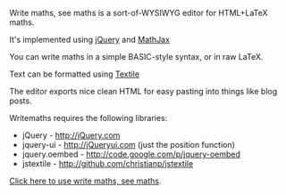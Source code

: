 Write maths, see maths is a sort-of-WYSIWYG editor for HTML+LaTeX maths.

It's implemented using [jQuery](http://jquery.com) and [MathJax](http://www.mathjax.org)

You can write maths in a simple BASIC-style syntax, or in raw LaTeX.

Text can be formatted using [Textile](http://textile.thresholdstate.com)

The editor exports nice clean HTML for easy pasting into things like blog posts.

Writemaths requires the following libraries:

* jQuery - http://jQuery.com
* jquery-ui - http://jQueryui.com (just the position function)
* jquery.oembed - http://code.google.com/p/jquery-oembed
* jstextile - http://github.com/christianp/jstextile

[Click here to use write maths, see maths](http://takenot.es).
